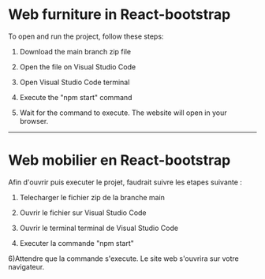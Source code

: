 # Web furniture in React-bootstrap


 To open and run the project, follow these steps:

 1) Download the main branch zip file

 3) Open the file on Visual Studio Code

 4) Open Visual Studio Code terminal

 5) Execute the "npm start" command

 6) Wait for the command to execute.  The website will open in your browser.


----------


# Web mobilier en React-bootstrap


Afin d'ouvrir puis executer le projet, faudrait suivre les etapes suivante :

1) Telecharger le fichier zip de la branche main

3) Ouvrir le fichier sur Visual Studio Code

4) Ouvrir le terminal terminal de Visual Studio Code

5) Executer la commande "npm start"

6)Attendre que la commande s'execute. Le site web s'ouvrira sur votre navigateur.
